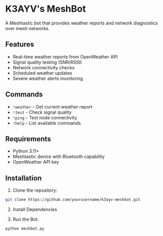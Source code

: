 # K3AYV's MeshBot

A Meshtastic bot that provides weather reports and network diagnostics over mesh networks.

## Features

- Real-time weather reports from OpenWeather API
- Signal quality testing (SNR/RSSI)
- Network connectivity checks
- Scheduled weather updates
- Severe weather alerts monitoring

## Commands

- `!weather` - Get current weather report
- `!test` - Check signal quality
- `!ping` - Test node connectivity
- `!help` - List available commands

## Requirements

- Python 3.11+
- Meshtastic device with Bluetooth capability
- OpenWeather API key

## Installation

1. Clone the repository:
```bash
git clone https://github.com/yourusername/k3ayv-meshbot.git
```

2. Install Dependencies

3. Run the Bot:
```bash
python meshbot.py
```
